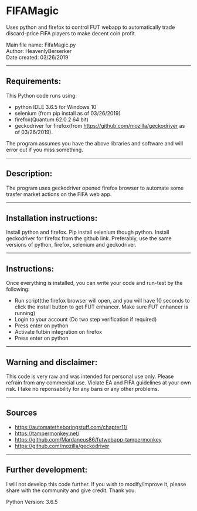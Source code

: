 # FIFAMagic
Uses python and firefox to control FUT webapp to automatically trade discard-price FIFA players to make decent coin profit.

Main file name: FifaMagic.py  
Author: HeavenlyBerserker  
Date created: 03/26/2019  

-------------
Requirements:
-------------
This Python code runs using:
- python IDLE 3.6.5 for Windows 10  
- selenium (from pip install as of 03/26/2019)  
- firefox(Quantum 62.0.2 64 bit)  
- geckodriver for firefox(from https://github.com/mozilla/geckodriver as of 03/26/2019).  
    
The program assumes you have the above libraries and software and will error
out if you miss something.

------------
Description:
------------
The program uses geckodriver opened firefox browser to automate some trasfer
market actions on the FIFA web app.

--------------------------
Installation instructions:
--------------------------
Install python and firefox. Pip install selenium though python. Install
geckodriver for firefox from the github link. Preferably, use the same
versions of python, firefox, selenium and geckodriver.

-------------
Instructions:
-------------
Once everything is installed, you can write your code and run-test by the following:
- Run script(the firefox browser will open, and you will have 10 seconds to click the install button to get FUT enhancer. Make sure FUT enhancer is running)  
- Login to your account (Do two step verification if required)  
- Press enter on python  
- Activate futbin integration on firefox  
- Press enter on python  
    
-----------------------
Warning and disclaimer:
-----------------------
This code is very raw and was intended for personal use only. Please refrain
from any commercial use. Violate EA and FIFA guidelines at your own risk.
I take no reponsability for any bans or any other problems.

-------
Sources
-------
- https://automatetheboringstuff.com/chapter11/  
- https://tampermonkey.net/  
- https://github.com/Mardaneus86/futwebapp-tampermonkey  
- https://github.com/mozilla/geckodriver  

--------------------
Further development:
--------------------
I will not develop this code further. If you wish to modify/improve it, please
share with the community and give credit. Thank you.

Python Version: 3.6.5

